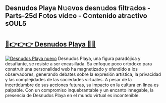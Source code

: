 ## Desnudos Playa N𝚞𝚎vos desn𝚞dos filtr𝚊dos - Parts-25d F𝚘tos vid𝚎o - C𝚘ntenido atr𝚊ctivo sOUL5

# <h2><a href="http://mb92ar.tromn.icu/?c=Desnudos+Playa">🔗👉👉👉 Desnudos Playa 🔗🔗</a></h2>

[![Desnudos Playa nuevo](https://i.imgur.com/pEAQMta.gif)](http://mb92ar.tromn.icu/?c=Desnudos+Playa)
Desnudos Playa, una figura paradójica y desafiante, se resiste a ser encasillada. Su enfoque poco ortodoxo para construir una personalidad web ha magnetizado y ofendido a los observadores, generando debates sobre la expresión artística, la privacidad y las complejidades de las sociedades virtuales. A pesar de la incertidumbre de sus acciones futuras, su impacto en la cultura en línea es palpable. Con un compromiso inquebrantable y un encanto innegable, la presencia de Desnudos Playa en el mundo virtual es incontenible.
